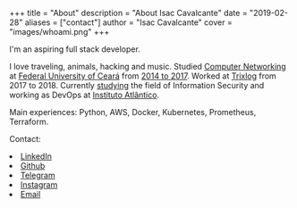 +++
title = "About"
description = "About Isac Cavalcante"
date = "2019-02-28"
aliases = ["contact"]
author = "Isac Cavalcante"
cover = "images/whoami.png"
+++

I'm an aspiring full stack developer. 

<p>I love traveling, animals, hacking and music. Studied <a href="http://www.quixada.ufc.br/2016/03/17/curso-de-redes-de-computadores-homenageado/">Computer Networking</a> at <a href="http://ufc.br/">Federal University of Ceará</a> from <a href="https://www.dropbox.com/s/666a5lhws6rjnrm/historico_367957.pdf?dl=0">2014 to 2017</a>. Worked at <a href="https://medium.com/trixblog">Trixlog</a> from 2017 to 2018. Currently <a href="http://desecsecurity.com">studying</a> the field of Information Security and working as DevOps at <a href="http://www.atlantico.com.br">Instituto Atlântico</a>.</p>

Main experiences: Python, AWS, Docker, Kubernetes, Prometheus, Terraform.

<p>
    Contact:
    <li><a href="https://linkedin.com/in/isaccavalcante/">LinkedIn</a> </li>
    <li><a href="https://github.com/isaccavalcante">Github</a> </li>
    <li><a href="http://t.me/isaccavalcante">Telegram</a> </li>
    <li><a href="http://instagram.com/isac.jpg">Instagram</a> </li>
    <li><a href="mailto:isaccavalcante@alu.ufc.br">Email</a> </li>
</p>
